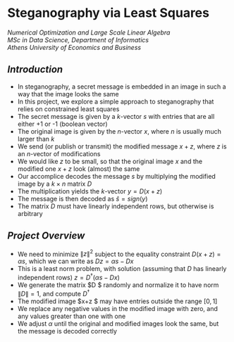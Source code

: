 # Steganography via Least Squares

*Numerical Optimization and Large Scale Linear Algebra*  
*MSc in Data Science, Department of Informatics*  
*Athens University of Economics and Business*

## *Introduction*

- In steganography, a secret message is embedded in an image in such a way that the image looks the same
- In this project, we explore a simple approach to steganography that relies on constrained least squares
- The secret message is given by a $k$-vector $s$ with entries that are all either +$1$ or -$1$ (boolean vector)
- The original image is given by the $n$-vector $x$, where $n$ is usually much larger than $k$
- We send (or publish or transmit) the modified message $x+z$, where $z$ is an $n$-vector of modifications
- We would like $z$ to be small, so that the original image $x$ and the modified one $x+z$ look (almost) the same
- Our accomplice decodes the message $s$ by multiplying the modified image by a $k \times n$ matrix $D$
- The multiplication yields the $k$-vector $y = D(x + z)$
- The message is then decoded as $\hat{s}=sign(y)$
- The matrix $D$ must have linearly independent rows, but otherwise is arbitrary

## *Project Overview*

- We need to minimize $\|z\|^{2}$ subject to the equality constraint $D(x+z)=\alpha s$, which we can write as $Dz=\alpha s-Dx$
- This is a least norm problem, with solution (assuming that $D$ has linearly independent rows) $z=D^{†}(\alpha s-Dx)$
- We generate the matrix  $D $ randomly and normalize it to have norm $\| D \|=1$, and compute $D^{†}$
- The modified image  $x+z $ may have entries outside the range $[0, 1]$
- We replace any negative values in the modified image with zero, and any values greater than one with one
- We adjust $\alpha$ until the original and modified images look the same, but the message is decoded correctly
